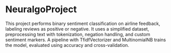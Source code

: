 # NeuralgoProject
This project performs binary sentiment classification on airline feedback, labeling reviews as positive or negative. It uses a simplified dataset, preprocessing text with tokenization, negation handling, and custom sentiment markers. A pipeline with TfidfVectorizer and MultinomialNB trains the model, evaluated using accuracy and cross-validation. 
